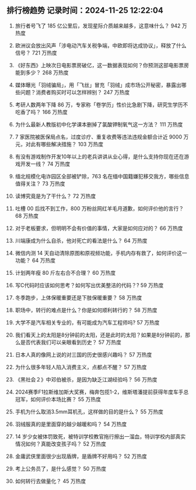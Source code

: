 
## 排行榜趋势 记录时间：2024-11-25 12:22:04
  
  1. 旅行者号飞了 185 亿公里后，发现星际介质越来越多，这意味什么？ 942 万热度
    
  2. 欧洲议会放出风声「涉电动汽车关税争端，中欧即将达成协议」，释放了什么信号？ 721 万热度
    
  3. 《好东西》上映次日电影票房破亿，这一数据表现如何？你预测这部电影票房能到多少？ 268 万热度
    
  4. 媒体曝光「羽绒骗局」，用「飞丝」冒充「羽绒」成市场公开秘密，暴露出哪些问题？消费者购买时可以怎样辨别？ 247 万热度
    
  5. 考研人数两年下降 86 万，专家称「卷学历」性价比急剧下降，研究生学历不吃香了吗？ 166 万热度
    
  6. 为什么最新人教版初中化学课本删掉了氯酸钾制氧气这一方法？ 111 万热度
    
  7. 7 家医院被医保局点名，过度诊疗、重复收费等违法违规金额合计近 9000 万元，对此有哪些解决措施？ 103 万热度
    
  8. 有没有游戏制作开发10年以上的老兵讲讲从业心得，是什么支持你现在还在游戏开发一线？ 74 万热度
    
  9. 缅北规模化电诈园区全部被铲除，763 名在缅中国籍嫌犯移交我方，哪些信息值得关注？ 73 万热度
    
  10. 读博究竟是为了干什么？ 72 万热度
    
  11. 吐槽 00 后找不到工作，800 万粉丝网红羊毛月道歉，如何评价他的言行？ 68 万热度
    
  12. 对于老板要求，但明明不会有价值的事情，大家是如何应对的？ 66 万热度
    
  13. 川端康成为什么自杀，他对死亡的看法是什么？ 64 万热度
    
  14. 微信内测 14 天自动清除原图和原视频功能，手机内存有救了，如何评价这一功能？ 64 万热度
    
  15. 计划两年瘦 80 斤左右合不合理？ 60 万热度
    
  16. 写C代码时应该如何思考？如何写出优美整洁的代码？? 59 万热度
    
  17. 冬季跑步，上体保暖重要还是下肢保暖重要？ 58 万热度
    
  18. 职场中，转行的难点是什么？你是如何顺利转行的？ 58 万热度
    
  19. 大学不是汽车相关专业的，有可能成为汽车工程师吗? 57 万热度
    
  20. 我们看天上的太阳是8分钟前的太阳，还是此时的太阳？如果是8分钟前的，那么是否代表我们可以亲眼看到历史？ 57 万热度
    
  21. 日本人真的像网上说的对三国的历史很感兴趣吗？ 57 万热度
    
  22. 为什么很多年轻人陷入消费主义，点都点不醒？ 57 万热度
    
  23. 《黑社会２》中邓伯被杀，是因为缺乏江湖经验吗？ 56 万热度
    
  24. 2024赛季F1拉斯维加斯大奖赛，梅奔包揽1-2，维斯塔潘提前获得年度车手总冠军，如何评价本场比赛？ 55 万热度
    
  25. 手机为什么取消3.5mm耳机孔，这样做的目的是什么？ 55 万热度
    
  26. 羽绒服真的是里面穿的越少越暖和吗？ 54 万热度
    
  27. 14 岁少女被体罚致死，被特训学校教官拖行擦出一溜血，特训学校内部真实情况如何？真能改变孩子吗？ 52 万热度
    
  28. 金庸武侠里面很少出现盾牌，是盾牌不好用吗？ 52 万热度
    
  29. 考上公务员了，是什么感觉？ 50 万热度
    
  30. 如何转行去做量化？ 45 万热度
    